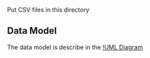 Put CSV files in this directory


## Data Model
The data model is describe in the [!UML Diagram](./dataModel_class_UML.jpg)



